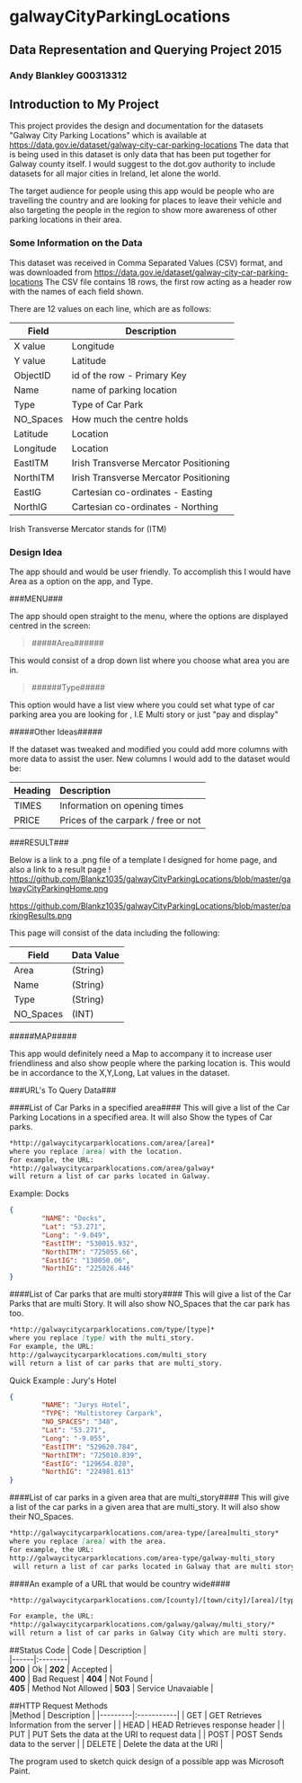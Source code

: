 # galwayCityParkingLocations

## Data Representation and Querying Project 2015

### Andy Blankley G00313312

## Introduction to My Project

This project provides the design and documentation for the datasets "Galway City Parking Locations"
which is available at https://data.gov.ie/dataset/galway-city-car-parking-locations
The data that is being used in this dataset is only data that has been put together for Galway county itself. I would suggest to the dot.gov authority to include datasets for all major cities in Ireland, let alone the world.

The target audience for people using this app would be people who are travelling the country and are looking for places to leave their vehicle and also targeting the people in the region to show more awareness of other parking locations in their area.

### Some Information on the Data

This dataset was received in Comma Separated Values (CSV) format, and was downloaded from https://data.gov.ie/dataset/galway-city-car-parking-locations
The CSV file contains 18 rows, the first row acting as a header row with the names of each field shown.

There are 12 values on each line, which are as follows:

Field | Description
------|------------
X value | Longitude
Y value | Latitude
ObjectID | id of the row - Primary Key
Name | name of parking location
Type | Type of Car Park
NO_Spaces | How much the centre holds
Latitude | Location
Longitude | Location
EastITM | Irish Transverse Mercator Positioning
NorthITM | Irish Transverse Mercator Positioning
EastIG | Cartesian co-ordinates - Easting
NorthIG | Cartesian co-ordinates - Northing

  Irish Transverse Mercator stands for (ITM)
  
### Design Idea

The app should and would be user friendly. To accomplish this I would have Area as a option on the app, and Type.

###MENU###

The app should open straight to the menu, where the options are displayed centred in the screen:

> #####Area######
 
This would consist of a drop down list where you choose what area you are in.
 
> ######Type#####

This option would have a list view where you could set what type of car parking area you are looking for , I.E Multi story or just "pay and display"

#####Other Ideas#####

If the dataset was tweaked and modified you could add more columns with more data to assist the user. New columns I would add to the dataset would be:
  
|Heading | Description |
|---------|:-----------|
| TIMES | Information on opening times|
| PRICE | Prices of the carpark / free or not |

###RESULT###

Below is a link to a .png file of a template I designed for home page, and also a link to a result page !
https://github.com/Blankz1035/galwayCityParkingLocations/blob/master/galwayCityParkingHome.png

https://github.com/Blankz1035/galwayCityParkingLocations/blob/master/parkingResults.png

This page will consist of the data including the following:

Field | Data Value
------|------------
Area | (String)
Name | (String)
Type | (String)
NO_Spaces | (INT)

#####MAP#####

This app would definitely need a Map to accompany it to increase user friendliness and also show people where the parking location is. This would be in accordance to the X,Y,Long, Lat values in the dataset. 

###URL's To Query Data###

####List of Car Parks in a specified area####
This will give a list of the Car Parking Locations in a specified area. It will also Show the types of Car parks.

```markdown
*http://galwaycitycarparklocations.com/area/[area]*
where you replace [area] with the location.
For example, the URL:
*http://galwaycitycarparklocations.com/area/galway*
will return a list of car parks located in Galway.
```

Example: Docks

```json
{
        "NAME": "Docks",
        "Lat": "53.271",
        "Long": "-9.049",
        "EastITM": "530015.932",
        "NorthITM": "725055.66",
        "EastIG": "130050.06",
        "NorthIG": "225026.446"
}
```

####List of Car parks that are multi story####
This will give a list of the Car Parks that are multi Story. 
It will also show NO_Spaces that the car park has too.

```markdown
*http://galwaycitycarparklocations.com/type/[type]*
where you replace [type] with the multi_story.
For example, the URL:
http://galwaycitycarparklocations.com/multi_story
will return a list of car parks that are multi_story.
```

Quick Example : Jury's Hotel

```json
{
        "NAME": "Jurys Hotel",
        "TYPE": "Multistorey Carpark",
        "NO_SPACES": "348",
        "Lat": "53.271",
        "Long": "-9.055",
        "EastITM": "529620.784",
        "NorthITM": "725010.839",
        "EastIG": "129654.828",
        "NorthIG": "224981.613"
}
```

####List of car parks in a given area that are multi_story####
This will give a list of the car parks in a given area that are multi_story. It will also show their NO_Spaces.

```markdown
*http://galwaycitycarparklocations.com/area-type/[area]multi_story*
where you replace [area] with the area.
For example, the URL:
http://galwaycitycarparklocations.com/area-type/galway-multi_story
 will return a list of car parks located in Galway that are multi story.
```

####An example of a URL that would be country wide####

```markdown
*http://galwaycitycarparklocations.com/[county]/[town/city]/[area]/[type]/*

For example, the URL:
*http://galwaycitycarparklocations.com/galway/galway/multi_story/*
will return a list of car parks in Galway City which are multi story.
```

##Status Code
| Code | Description |    
|------|:--------|     
**200** | Ok | 
**202** | Accepted  |  
**400** | Bad Request | 
**404** | Not Found  |  
**405** | Method Not Allowed | 
**503** | Service Unavaiable |

##HTTP Request Methods  
|Method | Description |
|---------|:-----------|
| GET | GET Retrieves Information from the server |
| HEAD | HEAD Retrieves response header  |
| PUT | PUT Sets the data at the URI to request data |
| POST | POST Sends data to the server |
| DELETE | Delete the data at the URI |


The program used to sketch quick design of a possible app was Microsoft Paint.